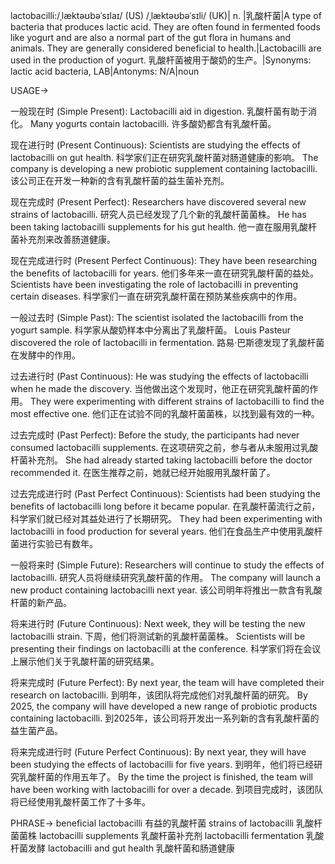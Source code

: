 lactobacilli:/ˌlæktəʊbəˈsɪlaɪ/ (US) /ˌlæktəʊbəˈsɪli/ (UK)| n. |乳酸杆菌|A type of bacteria that produces lactic acid. They are often found in fermented foods like yogurt and are also a normal part of the gut flora in humans and animals.  They are generally considered beneficial to health.|Lactobacilli are used in the production of yogurt. 乳酸杆菌被用于酸奶的生产。|Synonyms: lactic acid bacteria, LAB|Antonyms: N/A|noun

USAGE->

一般现在时 (Simple Present):
Lactobacilli aid in digestion. 乳酸杆菌有助于消化。
Many yogurts contain lactobacilli. 许多酸奶都含有乳酸杆菌。

现在进行时 (Present Continuous):
Scientists are studying the effects of lactobacilli on gut health. 科学家们正在研究乳酸杆菌对肠道健康的影响。
The company is developing a new probiotic supplement containing lactobacilli.  该公司正在开发一种新的含有乳酸杆菌的益生菌补充剂。


现在完成时 (Present Perfect):
Researchers have discovered several new strains of lactobacilli. 研究人员已经发现了几个新的乳酸杆菌菌株。
He has been taking lactobacilli supplements for his gut health.  他一直在服用乳酸杆菌补充剂来改善肠道健康。


现在完成进行时 (Present Perfect Continuous):
They have been researching the benefits of lactobacilli for years. 他们多年来一直在研究乳酸杆菌的益处。
Scientists have been investigating the role of lactobacilli in preventing certain diseases. 科学家们一直在研究乳酸杆菌在预防某些疾病中的作用。


一般过去时 (Simple Past):
The scientist isolated the lactobacilli from the yogurt sample.  科学家从酸奶样本中分离出了乳酸杆菌。
Louis Pasteur discovered the role of lactobacilli in fermentation. 路易·巴斯德发现了乳酸杆菌在发酵中的作用。


过去进行时 (Past Continuous):
He was studying the effects of lactobacilli when he made the discovery. 当他做出这个发现时，他正在研究乳酸杆菌的作用。
They were experimenting with different strains of lactobacilli to find the most effective one.  他们正在试验不同的乳酸杆菌菌株，以找到最有效的一种。


过去完成时 (Past Perfect):
Before the study, the participants had never consumed lactobacilli supplements. 在这项研究之前，参与者从未服用过乳酸杆菌补充剂。
She had already started taking lactobacilli before the doctor recommended it. 在医生推荐之前，她就已经开始服用乳酸杆菌了。


过去完成进行时 (Past Perfect Continuous):
Scientists had been studying the benefits of lactobacilli long before it became popular.  在乳酸杆菌流行之前，科学家们就已经对其益处进行了长期研究。
They had been experimenting with lactobacilli in food production for several years.  他们在食品生产中使用乳酸杆菌进行实验已有数年。


一般将来时 (Simple Future):
Researchers will continue to study the effects of lactobacilli. 研究人员将继续研究乳酸杆菌的作用。
The company will launch a new product containing lactobacilli next year.  该公司明年将推出一款含有乳酸杆菌的新产品。


将来进行时 (Future Continuous):
Next week, they will be testing the new lactobacilli strain. 下周，他们将测试新的乳酸杆菌菌株。
Scientists will be presenting their findings on lactobacilli at the conference. 科学家们将在会议上展示他们关于乳酸杆菌的研究结果。


将来完成时 (Future Perfect):
By next year, the team will have completed their research on lactobacilli. 到明年，该团队将完成他们对乳酸杆菌的研究。
By 2025, the company will have developed a new range of probiotic products containing lactobacilli. 到2025年，该公司将开发出一系列新的含有乳酸杆菌的益生菌产品。


将来完成进行时 (Future Perfect Continuous):
By next year, they will have been studying the effects of lactobacilli for five years. 到明年，他们将已经研究乳酸杆菌的作用五年了。
By the time the project is finished, the team will have been working with lactobacilli for over a decade.  到项目完成时，该团队将已经使用乳酸杆菌工作了十多年。


PHRASE->
beneficial lactobacilli 有益的乳酸杆菌
strains of lactobacilli 乳酸杆菌菌株
lactobacilli supplements 乳酸杆菌补充剂
lactobacilli fermentation 乳酸杆菌发酵
lactobacilli and gut health 乳酸杆菌和肠道健康
